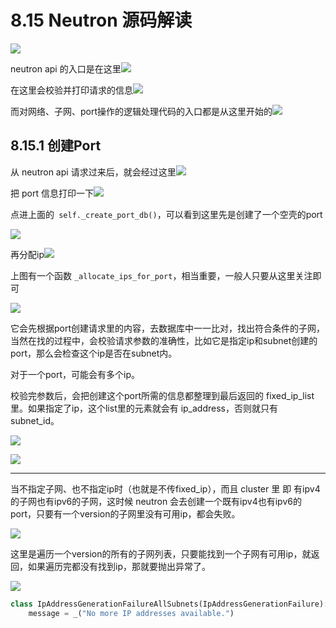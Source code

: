 # 8.15 Neutron 源码解读

![](http://image.iswbm.com/20200602135014.png)

neutron api 的入口是在这里![](http://image.python-online.cn/20190804111844.png)

在这里会校验并打印请求的信息![](http://image.python-online.cn/20190804111715.png)

而对网络、子网、port操作的逻辑处理代码的入口都是从这里开始的![](http://image.python-online.cn/20190803181706.png)

## 8.15.1 创建Port

从 neutron api 请求过来后，就会经过这里![](http://image.python-online.cn/20190803182042.png)

把 port 信息打印一下![](http://image.python-online.cn/20190803182223.png)

点进上面的` self._create_port_db()`，可以看到这里先是创建了一个空壳的port

![](http://image.python-online.cn/20190804091016.png)

再分配ip![](http://image.python-online.cn/20190804091226.png)

上图有一个函数 `_allocate_ips_for_port`，相当重要，一般人只要从这里关注即可

![](http://image.python-online.cn/20190804094131.png)

它会先根据port创建请求里的内容，去数据库中一一比对，找出符合条件的子网，当然在找的过程中，会校验请求参数的准确性，比如它是指定ip和subnet创建的port，那么会检查这个ip是否在subnet内。

对于一个port，可能会有多个ip。

校验完参数后，会把创建这个port所需的信息都整理到最后返回的 fixed_ip_list 里。如果指定了ip，这个list里的元素就会有 ip_address，否则就只有 subnet_id。

![](http://image.python-online.cn/20190804092214.png)

![](http://image.python-online.cn/20190804091911.png)





---

当不指定子网、也不指定ip时（也就是不传fixed_ip），而且 cluster 里 即 有ipv4 的子网也有ipv6的子网，这时候 neutron 会去创建一个既有ipv4也有ipv6的port，只要有一个version的子网里没有可用ip，都会失败。

![](http://image.python-online.cn/20190809213209.png)

这里是遍历一个version的所有的子网列表，只要能找到一个子网有可用ip，就返回，如果遍历完都没有找到ip，那就要抛出异常了。

![](http://image.python-online.cn/20190809213223.png)

```python
class IpAddressGenerationFailureAllSubnets(IpAddressGenerationFailure):
    message = _("No more IP addresses available.")
```

